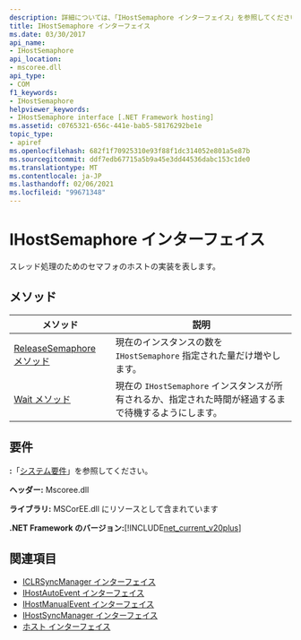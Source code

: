 ```yaml
---
description: 詳細については、「IHostSemaphore インターフェイス」を参照してください。
title: IHostSemaphore インターフェイス
ms.date: 03/30/2017
api_name:
- IHostSemaphore
api_location:
- mscoree.dll
api_type:
- COM
f1_keywords:
- IHostSemaphore
helpviewer_keywords:
- IHostSemaphore interface [.NET Framework hosting]
ms.assetid: c0765321-656c-441e-bab5-58176292be1e
topic_type:
- apiref
ms.openlocfilehash: 682f1f70925310e93f88f1dc314052e801a5e87b
ms.sourcegitcommit: ddf7edb67715a5b9a45e3dd44536dabc153c1de0
ms.translationtype: MT
ms.contentlocale: ja-JP
ms.lasthandoff: 02/06/2021
ms.locfileid: "99671348"
---
```

# <a name="ihostsemaphore-interface"></a>IHostSemaphore インターフェイス

スレッド処理のためのセマフォのホストの実装を表します。  
  
## <a name="methods"></a>メソッド  
  
|メソッド|説明|  
|------------|-----------------|  
|[ReleaseSemaphore メソッド](ihostsemaphore-releasesemaphore-method.md)|現在のインスタンスの数を `IHostSemaphore` 指定された量だけ増やします。|  
|[Wait メソッド](ihostsemaphore-wait-method.md)|現在の `IHostSemaphore` インスタンスが所有されるか、指定された時間が経過するまで待機するようにします。|  
  
## <a name="requirements"></a>要件  

 **:**「[システム要件](../../get-started/system-requirements.md)」を参照してください。  
  
 **ヘッダー:** Mscoree.dll  
  
 **ライブラリ:** MSCorEE.dll にリソースとして含まれています  
  
 **.NET Framework のバージョン:**[!INCLUDE[net_current_v20plus](../../../../includes/net-current-v20plus-md.md)]  
  
## <a name="see-also"></a>関連項目

- [ICLRSyncManager インターフェイス](iclrsyncmanager-interface.md)
- [IHostAutoEvent インターフェイス](ihostautoevent-interface.md)
- [IHostManualEvent インターフェイス](ihostmanualevent-interface.md)
- [IHostSyncManager インターフェイス](ihostsyncmanager-interface.md)
- [ホスト インターフェイス](hosting-interfaces.md)
